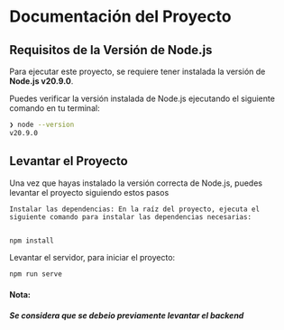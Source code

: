 # Documentación del Proyecto

## Requisitos de la Versión de Node.js

Para ejecutar este proyecto, se requiere tener instalada la versión de **Node.js v20.9.0**.

Puedes verificar la versión instalada de Node.js ejecutando el siguiente comando en tu terminal:

```bash
❯ node --version
v20.9.0
```

## Levantar el Proyecto

Una vez que hayas instalado la versión correcta de Node.js, puedes levantar el proyecto siguiendo estos pasos

    Instalar las dependencias: En la raíz del proyecto, ejecuta el siguiente comando para instalar las dependencias necesarias:

```bash

npm install
```

Levantar el servidor, para iniciar el proyecto:
```bash
npm run serve

```

#### Nota:
##### Se considera que se debeio previamente levantar el backend